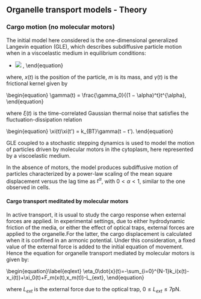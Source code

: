 

## Organelle transport models - Theory
### Cargo motion (no molecular motors)
The initial model here considered is the one-dimensional generalized Langevin equation (GLE), which describes
subdiffusive particle motion when in a viscoelastic medium in equilibrium conditions:


- <img src="https://latex.codecogs.com/gif.latex?mx(t) = - \int_0^t \gamma(t − t')x(t')dt'+\xi(t)" /> ,
\end{equation}

where, $x(t)$ is the position of the particle, $m$ is its mass, and $\gamma(t)$ is the frictional kernel given by

\begin{equation}
\gamma(t) = \frac{\gamma_0}{(1 − \alpha)^t}t^{\alpha},
\end{equation}

where $\xi(t)$ is the time-correlated Gaussian thermal noise that satisfies the fluctuation-dissipation relation

\begin{equation}
\xi(t)\xi(t') = k_{BT}\gamma(t − t').
\end{equation}

GLE coupled to a stochastic stepping dynamics is used to model the motion of particles driven by molecular motors in ithe cytoplasm, here represented by a viscoelastic medium.

In the absence of motors, the model produces subdiffusive motion of particles characterized by a power-law scaling of the mean square displacement versus the lag time as $t^\alpha$, with $0<\alpha<1$, similar to the one observed in cells.

#### Cargo transport meditated by molecular motors
In active transport, it is usual to study the cargo response when external forces are applied. 
In experimental settings, due to either hydrodynamic friction of the media, or either the effect of optical traps, external forces are applied to the organelle.For the latter, the cargo displacement is calculated when it is confined in an armonic potential. Under this consideration, a fixed value of the external force is added to the initial equation of movement. Hence the equation for organelle transport mediated by molecular motors is given by:

\begin{equation}\label{eqlext}
\eta_0\dot{x}(t)=-\sum_{i=0}^{N-1}k_i(x(t)-x_i(t))+\xi_0(t)+F_m(x(t),x_m(t))-L_{ext},
\end{equation}

where $L_{ext}$ is the external force due to the optical trap, 0$\leq L_{ext}\leq7$pN.




 
